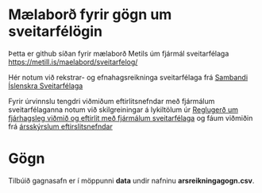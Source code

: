 # Mælaborð fyrir gögn um sveitarfélögin

Þetta er github síðan fyrir mælaborð Metils úm fjármál sveitarfélaga https://metill.is/maelabord/sveitarfelog/

Hér notum við rekstrar- og efnahagsreikninga sveitarfélaga frá [Sambandi Íslenskra Sveitarfélaga](https://www.samband.is/verkefnin/fjarmal/talnaefni/arsreikningar-sveitarfelaga/)

Fyrir úrvinnslu tengdri viðmiðum eftirlitsnefndar með fjármálum sveitarfélaganna notum við skilgreiningar á lykiltölum úr [Reglugerð um fjárhagsleg viðmið og eftirlit með fjármálum sveitarfélaga](https://island.is/reglugerdir/nr/0502-2012) og fáum viðmiðin frá [ársskýrslum eftirslitsnefndar](https://www.stjornarradid.is/verkefni/sveitarstjornir-og-byggdamal/sveitarstjornarmal/fjarmal-sveitarfelaga/eftirlitsnefnd-med-fjarmalum-sveitarfelaga/)


# Gögn

Tilbúið gagnasafn er í möppunni **data** undir nafninu **arsreikningagogn.csv**.

